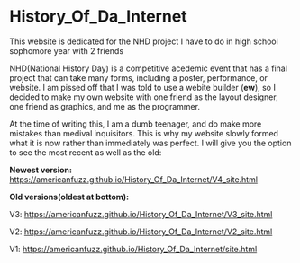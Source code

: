 # History_Of_Da_Internet
This website is dedicated for the NHD project I have to do in high school sophomore year with 2 friends

NHD(National History Day) is a competitive acedemic event that has a final project that can take many forms, including a poster, performance, or website. I am pissed off that I was told to use a webite builder (**ew**), so I decided to make my own website with one friend as the layout designer, one friend as graphics, and me as the programmer.

At the time of writing this, I am a dumb teenager, and do make more mistakes than medival inquisitors. This is why my website slowly formed what it is now rather than immediately was perfect. I will give you the option to see the most recent as well as the old:

**Newest version:** https://americanfuzz.github.io/History_Of_Da_Internet/V4_site.html


**Old versions(oldest at bottom):**

V3: https://americanfuzz.github.io/History_Of_Da_Internet/V3_site.html

V2: https://americanfuzz.github.io/History_Of_Da_Internet/V2_site.html

V1: https://americanfuzz.github.io/History_Of_Da_Internet/site.html
